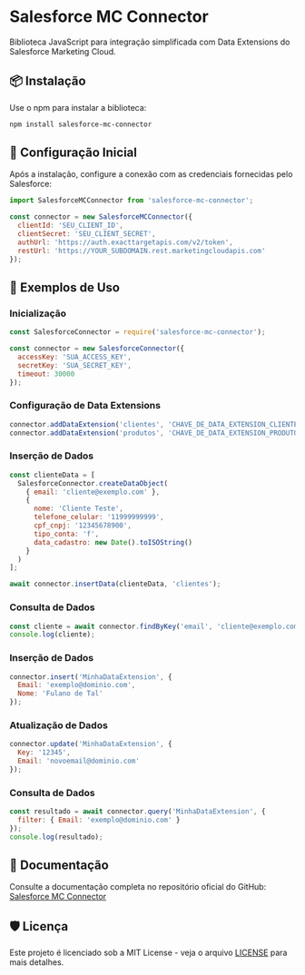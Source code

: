 # Salesforce MC Connector

Biblioteca JavaScript para integração simplificada com Data Extensions do Salesforce Marketing Cloud.

## 📦 Instalação

Use o npm para instalar a biblioteca:
```bash
npm install salesforce-mc-connector
```

## 🔧 Configuração Inicial

Após a instalação, configure a conexão com as credenciais fornecidas pelo Salesforce:
```javascript
import SalesforceMCConnector from 'salesforce-mc-connector';

const connector = new SalesforceMCConnector({
  clientId: 'SEU_CLIENT_ID',
  clientSecret: 'SEU_CLIENT_SECRET',
  authUrl: 'https://auth.exacttargetapis.com/v2/token',
  restUrl: 'https://YOUR_SUBDOMAIN.rest.marketingcloudapis.com'
});
```

## 🚀 Exemplos de Uso

### Inicialização
```javascript
const SalesforceConnector = require('salesforce-mc-connector');

const connector = new SalesforceConnector({
  accessKey: 'SUA_ACCESS_KEY',
  secretKey: 'SUA_SECRET_KEY',
  timeout: 30000
});
```

### Configuração de Data Extensions
```javascript
connector.addDataExtension('clientes', 'CHAVE_DE_DATA_EXTENSION_CLIENTES');
connector.addDataExtension('produtos', 'CHAVE_DE_DATA_EXTENSION_PRODUTOS');
```

### Inserção de Dados
```javascript
const clienteData = [
  SalesforceConnector.createDataObject(
    { email: 'cliente@exemplo.com' },
    {
      nome: 'Cliente Teste',
      telefone_celular: '11999999999',
      cpf_cnpj: '12345678900',
      tipo_conta: 'f',
      data_cadastro: new Date().toISOString()
    }
  )
];

await connector.insertData(clienteData, 'clientes');
```

### Consulta de Dados
```javascript
const cliente = await connector.findByKey('email', 'cliente@exemplo.com', 'clientes');
console.log(cliente);
```

### Inserção de Dados
```javascript
connector.insert('MinhaDataExtension', {
  Email: 'exemplo@dominio.com',
  Nome: 'Fulano de Tal'
});
```

### Atualização de Dados
```javascript
connector.update('MinhaDataExtension', {
  Key: '12345',
  Email: 'novoemail@dominio.com'
});
```

### Consulta de Dados
```javascript
const resultado = await connector.query('MinhaDataExtension', {
  filter: { Email: 'exemplo@dominio.com' }
});
console.log(resultado);
```

## 📄 Documentação

Consulte a documentação completa no repositório oficial do GitHub: [Salesforce MC Connector](https://github.com/anisberto/salesforce-mc-connector)

## 🛡️ Licença
Este projeto é licenciado sob a MIT License - veja o arquivo [LICENSE](./LICENSE) para mais detalhes.

